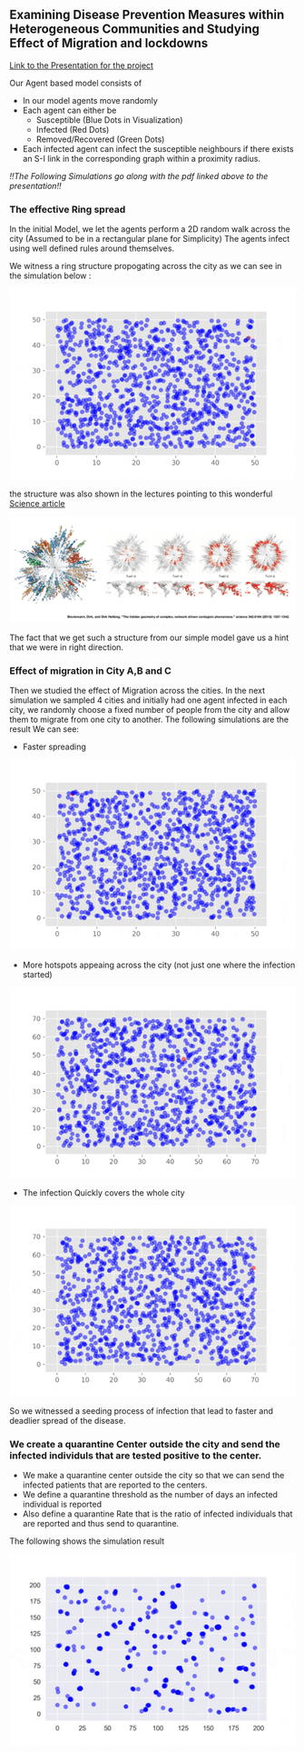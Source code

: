 ## Examining Disease Prevention Measures within Heterogeneous Communities and Studying Effect of Migration and lockdowns

[Link to the Presentation for the project](atiyabzafar.github.io/documents/Final-covidBUSTERS.pdf)

Our Agent based model consists of 
* In our model agents move randomly 
* Each agent can either be 
  * Susceptible (Blue Dots in Visualization)
  * Infected (Red Dots)
  * Removed/Recovered (Green Dots) 
* Each infected agent can infect the susceptible neighbours if there exists an S-I link in the corresponding graph within a proximity radius.

*!!The Following Simulations go along with the pdf linked above to the presentation!!*

### The effective Ring spread 

In the initial Model, we let the agents perform a 2D random walk across the city (Assumed to be in a rectangular plane for Simplicity)
The agents infect using well defined rules around themselves.

We witness a ring structure propogating across the city as we can see in the simulation below : 

![Ring](/images/Denver-Ring-optimized.gif)

the structure was also shown in the lectures pointing to this wonderful [Science article](https://science.sciencemag.org/content/342/6164/1337)

![Ring_1](/Ring.png)

The fact that we get such a structure from our simple model gave us a hint that we were in right direction.

### Effect of migration in City A,B and C

Then we studied the effect of Migration across the cities. In the next simulation we sampled 4 cities and initially had one agent infected in each city, we randomly choose a fixed number of people from the city and allow them to migrate from one city to another. The following simulations are the result
We can see:

* Faster spreading

![CityA](/images/CityA-optimized.gif)

* More hotspots appeaing across the city (not just one where the infection started)

![CityB](/images/CityB-optimized.gif)

* The infection Quickly covers the whole city

![CityC](/images/CityC-optimized.gif)

 So we witnessed a seeding process of infection that lead to faster and deadlier spread of the disease.

### We create a quarantine Center outside the city and send the infected individuls that are tested positive to the center. 

* We make a quarantine center outside the city so that we can send the infected patients that are reported to the centers.
* We define a quarantine threshold as the number of days an infected individual is reported
* Also define a quarantine Rate that is the ratio of infected individuals that are reported and thus send to quarantine.

The following shows the simulation result

![Quaranantine](/images/Quarantine.gif)

